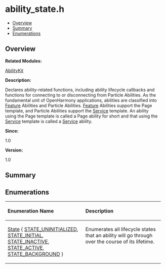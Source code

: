 # ability\_state.h<a name="EN-US_TOPIC_0000001055039476"></a>

-   [Overview](#section1491960134165626)
-   [Summary](#section1963130563165626)
-   [Enumerations](#enum-members)

## **Overview**<a name="section1491960134165626"></a>

**Related Modules:**

[AbilityKit](abilitykit.md)

**Description:**

Declares ability-related functions, including ability lifecycle callbacks and functions for connecting to or disconnecting from Particle Abilities. As the fundamental unit of OpenHarmony applications, abilities are classified into  [Feature](feature.md)  Abilities and Particle Abilities.  [Feature](feature.md)  Abilities support the Page template, and Particle Abilities support the  [Service](service.md)  template. An ability using the Page template is called a Page ability for short and that using the  [Service](service.md)  template is called a  [Service](service.md)  ability. 

**Since:**

1.0

**Version:**

1.0

## **Summary**<a name="section1963130563165626"></a>

## Enumerations<a name="enum-members"></a>

<a name="table958975629165626"></a>
<table><thead align="left"><tr id="row1267508256165626"><th class="cellrowborder" valign="top" width="50%" id="mcps1.1.3.1.1"><p id="p2103787749165626"><a name="p2103787749165626"></a><a name="p2103787749165626"></a>Enumeration Name</p>
</th>
<th class="cellrowborder" valign="top" width="50%" id="mcps1.1.3.1.2"><p id="p1934901997165626"><a name="p1934901997165626"></a><a name="p1934901997165626"></a>Description</p>
</th>
</tr>
</thead>
<tbody><tr id="row307020458165626"><td class="cellrowborder" valign="top" width="50%" headers="mcps1.1.3.1.1 "><p id="p1830942275165626"><a name="p1830942275165626"></a><a name="p1830942275165626"></a><a href="abilitykit.md#ga5d74787dedbc4e11c1ab15bf487e61f8">State</a> {   <a href="abilitykit.md#gga5d74787dedbc4e11c1ab15bf487e61f8a36e8e2958c7f6a4505cb8e8782717530">STATE_UNINITIALIZED</a>, <a href="abilitykit.md#gga5d74787dedbc4e11c1ab15bf487e61f8a24ac4e25affdf1bcda765d59e6cabcfd">STATE_INITIAL</a>, <a href="abilitykit.md#gga5d74787dedbc4e11c1ab15bf487e61f8a39e9fc11b119db5acccb179004077657">STATE_INACTIVE</a>, <a href="abilitykit.md#gga5d74787dedbc4e11c1ab15bf487e61f8a5f1f347a14f3373f19eb61973636f1a6">STATE_ACTIVE</a>,   <a href="abilitykit.md#gga5d74787dedbc4e11c1ab15bf487e61f8a701f6c0d2f4df7e2e37b07dacd0f514c">STATE_BACKGROUND</a> }</p>
</td>
<td class="cellrowborder" valign="top" width="50%" headers="mcps1.1.3.1.2 "><p id="p628060959165626"><a name="p628060959165626"></a><a name="p628060959165626"></a>Enumerates all lifecycle states that an ability will go through over the course of its lifetime. </p>
</td>
</tr>
</tbody>
</table>


